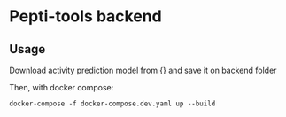 # Pepti-tools backend
## Usage

Download activity prediction model from {} and save it on backend folder 

Then, with docker compose:

```
docker-compose -f docker-compose.dev.yaml up --build
```